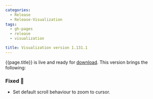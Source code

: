 ```yaml
---
categories:
  - Release
  - Release-Visualization
tags:
  - gh-pages
  - release
  - visualization

title: Visualization version 1.131.1
---
```


{{page.title}} is live and ready for [download](https://github.com/MaibornWolff/codecharta/releases/tag/vis-1.131.1). 
This version brings the following:

### Fixed 🐞

- Set default scroll behaviour to zoom to cursor.

